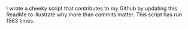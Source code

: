 I wrote a cheeky script that contributes to my Github by updating this ReadMe to illustrate why more than commits matter. This script has run 1563 times.
